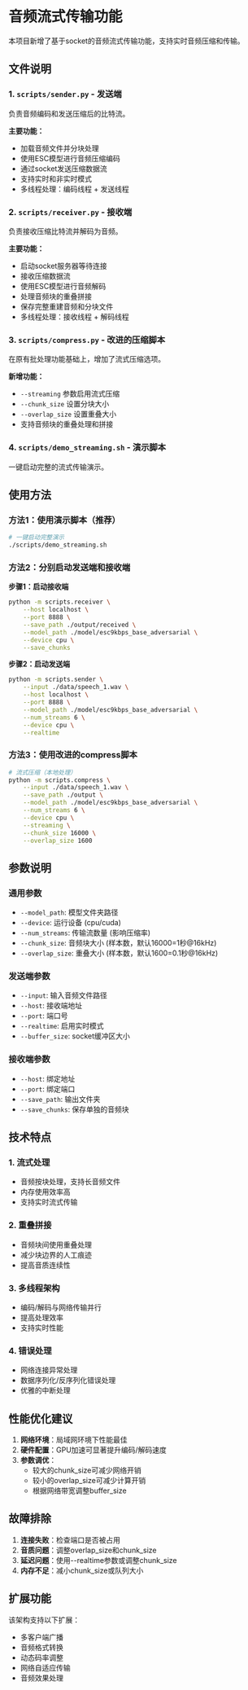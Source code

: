 # 音频流式传输功能

本项目新增了基于socket的音频流式传输功能，支持实时音频压缩和传输。

## 文件说明

### 1. `scripts/sender.py` - 发送端
负责音频编码和发送压缩后的比特流。

**主要功能：**
- 加载音频文件并分块处理
- 使用ESC模型进行音频压缩编码
- 通过socket发送压缩数据流
- 支持实时和非实时模式
- 多线程处理：编码线程 + 发送线程

### 2. `scripts/receiver.py` - 接收端
负责接收压缩比特流并解码为音频。

**主要功能：**
- 启动socket服务器等待连接
- 接收压缩数据流
- 使用ESC模型进行音频解码
- 处理音频块的重叠拼接
- 保存完整重建音频和分块文件
- 多线程处理：接收线程 + 解码线程

### 3. `scripts/compress.py` - 改进的压缩脚本
在原有批处理功能基础上，增加了流式压缩选项。

**新增功能：**
- `--streaming` 参数启用流式压缩
- `--chunk_size` 设置分块大小
- `--overlap_size` 设置重叠大小
- 支持音频块的重叠处理和拼接

### 4. `scripts/demo_streaming.sh` - 演示脚本
一键启动完整的流式传输演示。

## 使用方法

### 方法1：使用演示脚本（推荐）

```bash
# 一键启动完整演示
./scripts/demo_streaming.sh
```

### 方法2：分别启动发送端和接收端

**步骤1：启动接收端**
```bash
python -m scripts.receiver \
    --host localhost \
    --port 8888 \
    --save_path ./output/received \
    --model_path ./model/esc9kbps_base_adversarial \
    --device cpu \
    --save_chunks
```

**步骤2：启动发送端**
```bash
python -m scripts.sender \
    --input ./data/speech_1.wav \
    --host localhost \
    --port 8888 \
    --model_path ./model/esc9kbps_base_adversarial \
    --num_streams 6 \
    --device cpu \
    --realtime
```

### 方法3：使用改进的compress脚本

```bash
# 流式压缩（本地处理）
python -m scripts.compress \
    --input ./data/speech_1.wav \
    --save_path ./output \
    --model_path ./model/esc9kbps_base_adversarial \
    --num_streams 6 \
    --device cpu \
    --streaming \
    --chunk_size 16000 \
    --overlap_size 1600
```

## 参数说明

### 通用参数
- `--model_path`: 模型文件夹路径
- `--device`: 运行设备 (cpu/cuda)
- `--num_streams`: 传输流数量 (影响压缩率)
- `--chunk_size`: 音频块大小 (样本数，默认16000=1秒@16kHz)
- `--overlap_size`: 重叠大小 (样本数，默认1600=0.1秒@16kHz)

### 发送端参数
- `--input`: 输入音频文件路径
- `--host`: 接收端地址
- `--port`: 端口号
- `--realtime`: 启用实时模式
- `--buffer_size`: socket缓冲区大小

### 接收端参数
- `--host`: 绑定地址
- `--port`: 绑定端口
- `--save_path`: 输出文件夹
- `--save_chunks`: 保存单独的音频块

## 技术特点

### 1. 流式处理
- 音频按块处理，支持长音频文件
- 内存使用效率高
- 支持实时流式传输

### 2. 重叠拼接
- 音频块间使用重叠处理
- 减少块边界的人工痕迹
- 提高音质连续性

### 3. 多线程架构
- 编码/解码与网络传输并行
- 提高处理效率
- 支持实时性能

### 4. 错误处理
- 网络连接异常处理
- 数据序列化/反序列化错误处理
- 优雅的中断处理

## 性能优化建议

1. **网络环境**：局域网环境下性能最佳
2. **硬件配置**：GPU加速可显著提升编码/解码速度
3. **参数调优**：
   - 较大的chunk_size可减少网络开销
   - 较小的overlap_size可减少计算开销
   - 根据网络带宽调整buffer_size

## 故障排除

1. **连接失败**：检查端口是否被占用
2. **音质问题**：调整overlap_size和chunk_size
3. **延迟问题**：使用--realtime参数或调整chunk_size
4. **内存不足**：减小chunk_size或队列大小

## 扩展功能

该架构支持以下扩展：
- 多客户端广播
- 音频格式转换
- 动态码率调整
- 网络自适应传输
- 音频效果处理

